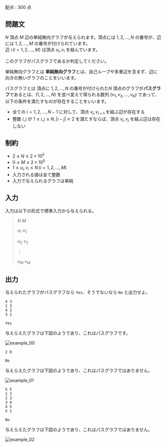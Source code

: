 配点 : $300$ 点

## 問題文

$N$ 頂点 $M$ 辺の単純無向グラフが与えられます。頂点には $1, 2, \dots, N$ の番号が、辺には $1, 2, \dots, M$ の番号が付けられています。<br>
辺 $i \, (i = 1, 2, \dots, M)$ は頂点 $u_i, v_i$ を結んでいます。

このグラフがパスグラフであるか判定してください。

単純無向グラフとは
**単純無向グラフ**とは、自己ループや多重辺を含まず、辺に向きの無いグラフのことをいいます。

パスグラフとは
頂点に $1, 2, \dots, N$ の番号が付けられた$N$ 頂点のグラフが**パスグラフ**であるとは、$(1, 2, \dots, N)$ を並べ変えて得られる数列 $(v_1, v_2, \dots, v_N)$ であって、以下の条件を満たすものが存在することをいいます。

- 全ての $i = 1, 2, \dots, N-1$ に対して、頂点 $v_i, v_{i+1}$ を結ぶ辺が存在する
- 整数 $i, j$ が $1 \leq i, j \leq N, |i - j| \geq 2$ を満たすならば、頂点 $v_i, v_j$ を結ぶ辺は存在しない

## 制約

- $2 \leq N \leq 2 \times 10^5$
- $0 \leq M \leq 2 \times 10^5$
- $1 \leq u_i, v_i \leq N \, (i = 1, 2, \dots, M)$
- 入力される値は全て整数
- 入力で与えられるグラフは単純

## 入力

入力は以下の形式で標準入力から与えられる。

> $N$ $M$
> 
> $u_1$ $v_1$
> 
> $u_2$ $v_2$
> 
> $\vdots$
> 
> $u_M$ $v_M$

## 出力

与えられたグラフがパスグラフなら `Yes`、そうでないなら `No` と出力せよ。

```input1
4 3
1 3
4 2
3 2
```

```output1
Yes
```

与えらえたグラフは下図のようであり、これはパスグラフです。

![example_00](https://img.atcoder.jp/abc287/59d45566ae7f7fd4df9801eb0fdbea5f.png)

```input2
2 0
```

```output2
No
```

与えらえたグラフは下図のようであり、これはパスグラフではありません。

![example_01](https://img.atcoder.jp/abc287/6c608de40ba7875deaf1aa168c7f8c83.png)

```input3
5 5
1 2
2 3
3 4
4 5
5 1
```

```output3
No
```

与えらえたグラフは下図のようであり、これはパスグラフではありません。

![example_02](https://img.atcoder.jp/abc287/73f11a6a7687f4e373da69426883e134.png)
